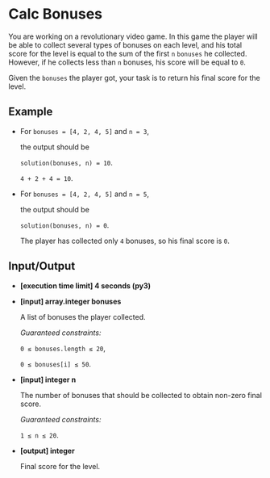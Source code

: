 # Calc Bonuses

You are working on a revolutionary video game. In this game the player will be able to collect several types of bonuses on each level, and his total score for the level is equal to the sum of the first `n` `bonuses` he collected. However, if he collects less than `n` bonuses, his score will be equal to `0`.

Given the `bonuses` the player got, your task is to return his final score for the level.

## Example

- For `bonuses = [4, 2, 4, 5]` and `n = 3`,

    the output should be

    `solution(bonuses, n) = 10`.

    `4 + 2 + 4 = 10`.

- For `bonuses = [4, 2, 4, 5]` and `n = 5`,

    the output should be

    `solution(bonuses, n) = 0`.

    The player has collected only `4` bonuses, so his final score is `0`.

## Input/Output

- **[execution time limit] 4 seconds (py3)**

- **[input] array.integer bonuses**

	A list of bonuses the player collected.

	*Guaranteed constraints:*

	`0 ≤ bonuses.length ≤ 20`,

	`0 ≤ bonuses[i] ≤ 50`.

- **[input] integer n**

	The number of bonuses that should be collected to obtain non-zero final score.

	*Guaranteed constraints:*

	`1 ≤ n ≤ 20`.

- **[output] integer**

	Final score for the level.
